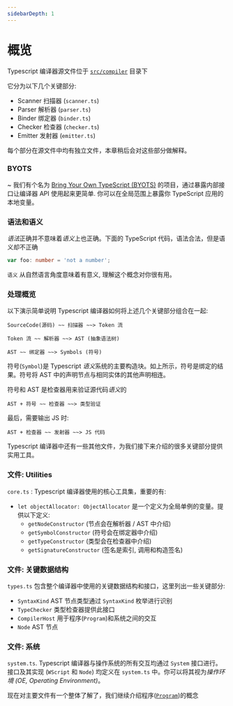 ```yaml
---
sidebarDepth: 1
---
```


# 概览

Typescript 编译器源文件位于 [`src/compiler`](https://github.com/Microsoft/TypeScript/tree/master/src/compiler) 目录下

它分为以下几个关键部分:

- Scanner 扫描器 (`scanner.ts`)
- Parser 解析器 (`parser.ts`)
- Binder 绑定器 (`binder.ts`)
- Checker 检查器 (`checker.ts`)
- Emitter 发射器 (`emitter.ts`)

每个部分在源文件中均有独立文件，本章稍后会对这些部分做解释。

### BYOTS

~
我们有个名为 [Bring Your Own TypeScript (BYOTS)](https://github.com/basarat/byots) 的项目，通过暴露内部接口让编译器 API 使用起来更简单. 你可以在全局范围上暴露你 TypeScript 应用的本地变量。

### 语法和语义

*语法*正确并不意味着*语义*上也正确。下面的 TypeScript 代码，语法合法，但是语义却不正确

```ts
var foo: number = 'not a number';
```

`语义` 从自然语言角度意味着有意义, 理解这个概念对你很有用。

### 处理概览

以下演示简单说明 Typescript 编译器如何将上述几个关键部分组合在一起:

```code
SourceCode(源码) ~~ 扫描器 ~~> Token 流
```

```code
Token 流 ~~ 解析器 ~~> AST (抽象语法树)
```

```code
AST ~~ 绑定器 ~~> Symbols (符号)
```

符号(`Symbol`)是 Typescript *语义*系统的主要构造块。如上所示，符号是绑定的结果。符号将 AST 中的声明节点与相同实体的其他声明相连。

符号和 AST 是检查器用来验证源代码*语义*的

```code
AST + 符号 ~~ 检查器 ~~> 类型验证
```

最后，需要输出 JS 时:

```code
AST + 检查器 ~~ 发射器 ~~> JS 代码
```

Typescript 编译器中还有一些其他文件，为我们接下来介绍的很多关键部分提供实用工具。

### 文件: Utilities

`core.ts` : Typescript 编译器使用的核心工具集，重要的有:

- `let objectAllocator: ObjectAllocator` 是一个定义为全局单例的变量。提供以下定义:
  - `getNodeConstructor` (节点会在解析器 / AST 中介绍)
  - `getSymbolConstructor` (符号会在绑定器中介绍)
  - `getTypeConstructor` (类型会在检查器中介绍)
  - `getSignatureConstructor` (签名是索引, 调用和构造签名)

### 文件: 关键数据结构

`types.ts` 包含整个编译器中使用的关键数据结构和接口，这里列出一些关键部分:

- `SyntaxKind`
  AST 节点类型通过 `SyntaxKind` 枚举进行识别
- `TypeChecker`
  类型检查器提供此接口
- `CompilerHost`
  用于程序(`Program`)和系统之间的交互
- `Node`
  AST 节点

### 文件: 系统

`system.ts`. Typescript 编译器与操作系统的所有交互均通过 `System` 接口进行。接口及其实现 (`WScript` 和 `Node`) 均定义在 `system.ts` 中。你可以将其视为*操作环境 (OE, Operating Environment)*。

现在对主要文件有一个整体了解了，我们继续介绍程序([`Program`](./program.md))的概念
